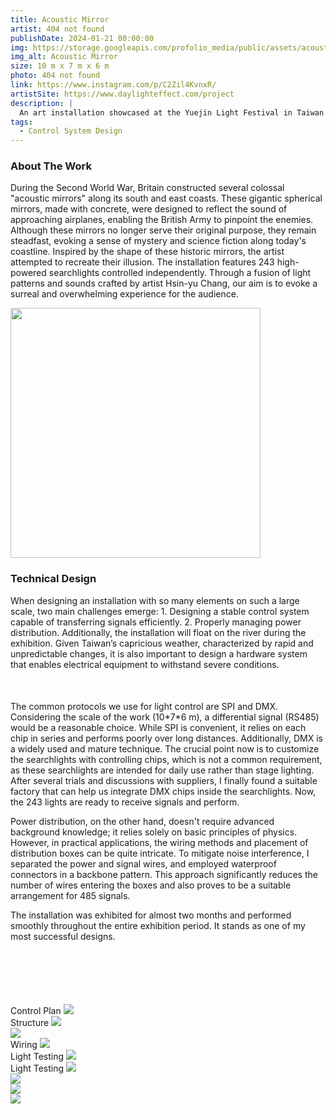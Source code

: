 ```yaml
---
title: Acoustic Mirror
artist: 404 not found
publishDate: 2024-01-21 00:00:00
img: https://storage.googleapis.com/profolio_media/public/assets/acoustic.jpg
img_alt: Acoustic Mirror
size: 10 m x 7 m x 6 m
photo: 404 not found
link: https://www.instagram.com/p/C2Zil4KvnxR/
artistSite: https://www.daylighteffect.com/project
description: |
  An art installation showcased at the Yuejin Light Festival in Taiwan. The installation spans 6 cubic meters and features 253 custom searchlights. Each searchlight is equipped with an RS485 chip for individual control by computer program.
tags:
  - Control System Design
---
```


<style>
  @media (max-width: 900px) {

     h3 {
      font-size: var(--text-lg);
    }
  }
</style>

### About The Work

During the Second World War, Britain constructed several colossal "acoustic mirrors" along its south and east coasts. These gigantic spherical mirrors, made with concrete, were designed to reflect the sound of approaching airplanes, enabling the British Army to pinpoint the enemies. Although these mirrors no longer serve their original purpose, they remain steadfast, evoking a sense of mystery and science fiction along today's coastline.
Inspired by the shape of these historic mirrors, the artist attempted to recreate their illusion. The installation features 243 high-powered searchlights controlled independently. Through a fusion of light patterns and sounds crafted by artist Hsin-yu Chang, our aim is to evoke a surreal and overwhelming experience for the audience.

<div class="happy">
  <div class="bdcard">
    <img src="https://storage.googleapis.com/profolio_media/public/assets/acoustic1.jpg" style="width:400px;"/>
  </div>
<div class="bdtext">
<div>

### Technical Design

When designing an installation with so many elements on such a large scale, two main challenges emerge: 1. Designing a stable control system capable of transferring signals efficiently. 2. Properly managing power distribution. Additionally, the installation will float on the river during the exhibition. Given Taiwan’s capricious weather, characterized by rapid and unpredictable changes, it is also important to design a hardware system that enables electrical equipment to withstand severe conditions.

</div>

<p style="margin-top:50px;">The common protocols we use for light control are SPI and DMX. Considering the scale of the work (10*7*6 m), a differential signal (RS485) would be a reasonable choice. While SPI is convenient, it relies on each chip in series and performs poorly over long distances. Additionally, DMX is a widely used and mature technique. The crucial point now is to customize the searchlights with controlling chips, which is not a common requirement, as these searchlights are intended for daily use rather than stage lighting. After several trials and discussions with suppliers, I finally found a suitable factory that can help us integrate DMX chips inside the searchlights. Now, the 243 lights are ready to receive signals and perform.</p>

</div>
</div>

Power distribution, on the other hand, doesn't require advanced background knowledge; it relies solely on basic principles of physics. However, in practical applications, the wiring methods and placement of distribution boxes can be quite intricate. To mitigate noise interference, I separated the power and signal wires, and employed waterproof connectors in a backbone pattern. This approach significantly reduces the number of wires entering the boxes and also proves to be a suitable arrangement for 485 signals.

The installation was exhibited for almost two months and performed smoothly throughout the entire exhibition period. It stands as one of my most successful designs.

<div class="gallery" style="    margin-top:100px;">

  <div class="width withTitle">
  <span class="imgTitle">Control Plan</span>
  <img style=""src="https://storage.googleapis.com/profolio_media/public/assets/acoustic/plan.jpg">
  </div>

  <div class="height withTitle" >
  <span class="imgTitle">Structure</span>
  <img src="https://storage.googleapis.com/profolio_media/public/assets/acoustic/const.jpg">
  </div>

  <div class="height">
  <img src="https://storage.googleapis.com/profolio_media/public/assets/acoustic/const1.jpg">
  </div>

  <div class="height  withTitle">
  <span class="imgTitle">Wiring</span>
  <img src="https://storage.googleapis.com/profolio_media/public/assets/acoustic/wire.jpg">
  </div>

  <div class=" withTitle">
  <span class="imgTitle">Light Testing</span>
  <img src="https://storage.googleapis.com/profolio_media/public/assets/acoustic/test10.gif">
  </div>

  <div class="width  withTitle">
  <span class="imgTitle">Light Testing</span>
  <img src="https://storage.googleapis.com/profolio_media/public/assets/acoustic/all.gif">
  </div>

  <div class="height">
  <img src="https://storage.googleapis.com/profolio_media/public/assets/acoustic/done.jpg">
  </div>

  <div class="height">
  <img src="https://storage.googleapis.com/profolio_media/public/assets/acoustic/done1.jpg">
  </div>

   <div class="width">
  <img src="https://storage.googleapis.com/profolio_media/public/assets/acoustic/show.jpg">
  </div>

</div>
